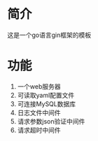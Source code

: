 # 简介
这是一个go语言gin框架的模板

# 功能
1. 一个web服务器
2. 可读取yaml配置文件
3. 可连接MySQL数据库
4. 日志文件中间件
5. 请求参数json验证中间件
6. 请求超时中间件
